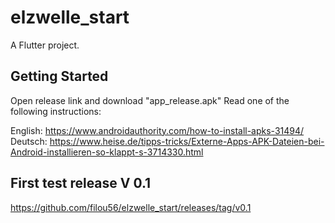 # elzwelle_start

A Flutter project.

## Getting Started
Open release link and download "app_release.apk"
Read one of the following instructions:

English:  https://www.androidauthority.com/how-to-install-apks-31494/
Deutsch:  https://www.heise.de/tipps-tricks/Externe-Apps-APK-Dateien-bei-Android-installieren-so-klappt-s-3714330.html

## First test release V 0.1
https://github.com/filou56/elzwelle_start/releases/tag/v0.1
